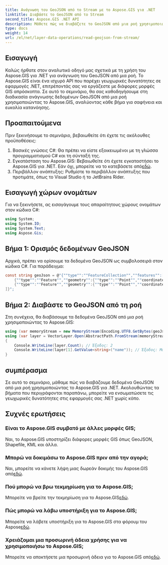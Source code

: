 ```yaml
---
title: Ανάγνωση του GeoJSON από το Stream με το Aspose.GIS για .NET
linktitle: Διαβάστε το GeoJSON από το Stream
second_title: Aspose.GIS .NET API
description: Μάθετε πώς να διαβάζετε το GeoJSON από μια ροή χρησιμοποιώντας το Aspose.GIS για .NET. Ακολουθήστε τον βήμα προς βήμα οδηγό μας για απρόσκοπτη ενσωμάτωση γεωχωρικών στις εφαρμογές σας.
type: docs
weight: 14
url: /el/net/layer-data-operations/read-geojson-from-stream/
---
```

## Εισαγωγή
Καλώς ήρθατε στον αναλυτικό οδηγό μας σχετικά με τη χρήση του Aspose.GIS για .NET για ανάγνωση του GeoJSON από μια ροή. Το Aspose.GIS είναι ένα ισχυρό API που παρέχει γεωχωρικές δυνατότητες σε εφαρμογές .NET, επιτρέποντάς σας να εργάζεστε με διάφορες μορφές GIS απρόσκοπτα. Σε αυτό το σεμινάριο, θα σας καθοδηγήσουμε στη διαδικασία ανάγνωσης δεδομένων GeoJSON από μια ροή χρησιμοποιώντας το Aspose.GIS, αναλύοντας κάθε βήμα για σαφήνεια και ευκολία κατανόησης.
## Προαπαιτούμενα
Πριν ξεκινήσουμε το σεμινάριο, βεβαιωθείτε ότι έχετε τις ακόλουθες προϋποθέσεις:
1. Βασικές γνώσεις C#: Θα πρέπει να είστε εξοικειωμένοι με τη γλώσσα προγραμματισμού C# και τη σύνταξή της.
2.  Εγκατάσταση του Aspose.GIS: Βεβαιωθείτε ότι έχετε εγκαταστήσει το Aspose.GIS για .NET. Εάν όχι, μπορείτε να το κατεβάσετε από[εδώ](https://releases.aspose.com/gis/net/).
3. Περιβάλλον ανάπτυξης: Ρυθμίστε το περιβάλλον ανάπτυξης που προτιμάτε, όπως το Visual Studio ή το JetBrains Rider.

## Εισαγωγή χώρων ονομάτων
Για να ξεκινήσετε, ας εισαγάγουμε τους απαραίτητους χώρους ονομάτων στον κώδικα C#:
```csharp
using System;
using System.IO;
using System.Text;
using Aspose.Gis;
```

## Βήμα 1: Ορισμός δεδομένων GeoJSON
Αρχικά, πρέπει να ορίσουμε τα δεδομένα GeoJSON ως συμβολοσειρά στον κώδικα C#. Για παράδειγμα:
```csharp
const string geoJson = @"{""type"":""FeatureCollection"",""features"":[
    {""type"":""Feature"",""geometry"":{""type"":""Point"",""coordinates"":[0, 1]},""properties"":{""name"":""John""}},
    {""type"":""Feature"",""geometry"":{""type"":""Point"",""coordinates"":[2, 3]},""properties"":{""name"":""Mary""}}
]}";
```
## Βήμα 2: Διαβάστε το GeoJSON από τη ροή
Στη συνέχεια, θα διαβάσουμε τα δεδομένα GeoJSON από μια ροή χρησιμοποιώντας το Aspose.GIS:
```csharp
using (var memoryStream = new MemoryStream(Encoding.UTF8.GetBytes(geoJson)))
using (var layer = VectorLayer.Open(AbstractPath.FromStream(memoryStream), Drivers.GeoJson))
{
    Console.WriteLine(layer.Count); // Έξοδος: 2
    Console.WriteLine(layer[1].GetValue<string>("name")); // Έξοδος: Μαρία
}
```

## συμπέρασμα
Σε αυτό το σεμινάριο, μάθαμε πώς να διαβάζουμε δεδομένα GeoJSON από μια ροή χρησιμοποιώντας το Aspose.GIS για .NET. Ακολουθώντας τα βήματα που περιγράφονται παραπάνω, μπορείτε να ενσωματώσετε τις γεωχωρικές δυνατότητες στις εφαρμογές σας .NET χωρίς κόπο.
## Συχνές ερωτήσεις
### Είναι το Aspose.GIS συμβατό με άλλες μορφές GIS;
Ναι, το Aspose.GIS υποστηρίζει διάφορες μορφές GIS όπως GeoJSON, Shapefile, KML και άλλα.
### Μπορώ να δοκιμάσω το Aspose.GIS πριν από την αγορά;
 Ναι, μπορείτε να κάνετε λήψη μιας δωρεάν δοκιμής του Aspose.GIS από[εδώ](https://releases.aspose.com/).
### Πού μπορώ να βρω τεκμηρίωση για το Aspose.GIS;
 Μπορείτε να βρείτε την τεκμηρίωση για το Aspose.GIS[εδώ](https://reference.aspose.com/gis/net/).
### Πώς μπορώ να λάβω υποστήριξη για το Aspose.GIS;
 Μπορείτε να λάβετε υποστήριξη για το Aspose.GIS στα φόρουμ του Aspose[εδώ](https://forum.aspose.com/c/gis/33).
### Χρειάζομαι μια προσωρινή άδεια χρήσης για να χρησιμοποιήσω το Aspose.GIS;
 Μπορείτε να αποκτήσετε μια προσωρινή άδεια για το Aspose.GIS από[εδώ](https://purchase.aspose.com/temporary-license/).